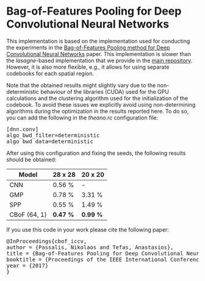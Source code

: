 # Bag-of-Features Pooling for Deep Convolutional Neural Networks

This implementation is based on the implementation used for conducting the experiments in the [Bag-of-Features Pooling method for Deep Convolutional Neural Networks]() paper. This implementation is slower than the *lasagne*-based implementation that we provide in the [main repository](). However, it is also more flexible, e.g., it allows for using separate codebooks for each spatial region.

Note that the obtained results might slightly vary due to the non-deterministic behaviour of the libraries (CUDA) used for the GPU calculations and the clustering algorithm used for the initialization of the codebook. To avoid these issues we explicitly avoid using non-determining algorithms during the optimization in the results reported here. To do so, you can add the following in the *theano.rc* configuration file:

<pre>
[dnn.conv]
algo_bwd_filter=deterministic
algo_bwd_data=deterministic
</pre>

After using this configuration and fixing the seeds, the following results should be obtained:


| Model         | 28 x 28 | 20 x 20 | 
| ------------- | --------- | ---------   |
| CNN           | 0.56 %    |  -     |
| GMP           | 0.78 %    | 3.31 %      |
| SPP           | 0.55 %    | 1.49 %      |
| CBoF (64, 1)   | **0.47 %**    | **0.99 %** |


If you use this code in your work please cite the following paper:

<pre>
@InProceedings{cbof_iccv,
author = {Passalis, Nikolaos and Tefas, Anastasios},
title = {Bag-of-Features Pooling for Deep Convolutional Neural Networks},
booktitle = {Proceedings of the IEEE International Conference on Computer Vision (to appear)},
year = {2017}
}
</pre>

